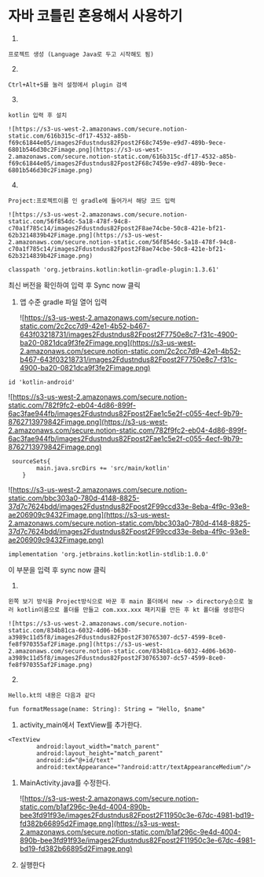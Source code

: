 # 자바 코틀린 혼용해서 사용하기

1. 
    
    프로젝트 생성 (Language Java로 두고 시작해도 됨)
    
2. 
    
    Ctrl+Alt+S를 눌러 설정에서 plugin 검색
    
3. 
    
    kotlin 입력 후 설치
    
    ![https://s3-us-west-2.amazonaws.com/secure.notion-static.com/616b315c-df17-4532-a85b-f69c61844e05/images2Fdustndus82Fpost2F68c7459e-e9d7-489b-9ece-6801b546d30c2Fimage.png](https://s3-us-west-2.amazonaws.com/secure.notion-static.com/616b315c-df17-4532-a85b-f69c61844e05/images2Fdustndus82Fpost2F68c7459e-e9d7-489b-9ece-6801b546d30c2Fimage.png)
    
4. 
    
    Project:프로젝트이름 인 gradle에 들어가서 해당 코드 입력
    
    ![https://s3-us-west-2.amazonaws.com/secure.notion-static.com/56f854dc-5a18-478f-94c8-c70a1f785c14/images2Fdustndus82Fpost2F8ae74cbe-50c8-421e-bf21-62b3214839b42Fimage.png](https://s3-us-west-2.amazonaws.com/secure.notion-static.com/56f854dc-5a18-478f-94c8-c70a1f785c14/images2Fdustndus82Fpost2F8ae74cbe-50c8-421e-bf21-62b3214839b42Fimage.png)
    

```
classpath 'org.jetbrains.kotlin:kotlin-gradle-plugin:1.3.61'
```

최신 버전을 확인하여 입력 후 Sync now 클릭

1. 앱 수준 gradle 파일 열어 입력
    
    ![https://s3-us-west-2.amazonaws.com/secure.notion-static.com/2c2cc7d9-42e1-4b52-b467-643f03218731/images2Fdustndus82Fpost2F7750e8c7-f31c-4900-ba20-0821dca9f3fe2Fimage.png](https://s3-us-west-2.amazonaws.com/secure.notion-static.com/2c2cc7d9-42e1-4b52-b467-643f03218731/images2Fdustndus82Fpost2F7750e8c7-f31c-4900-ba20-0821dca9f3fe2Fimage.png)
    

```
id 'kotlin-android'
```

![https://s3-us-west-2.amazonaws.com/secure.notion-static.com/782f9fc2-eb04-4d86-899f-6ac3fae944fb/images2Fdustndus82Fpost2Fae1c5e2f-c055-4ecf-9b79-8762713979842Fimage.png](https://s3-us-west-2.amazonaws.com/secure.notion-static.com/782f9fc2-eb04-4d86-899f-6ac3fae944fb/images2Fdustndus82Fpost2Fae1c5e2f-c055-4ecf-9b79-8762713979842Fimage.png)

```
 sourceSets{
        main.java.srcDirs += 'src/main/kotlin'
    }
```

![https://s3-us-west-2.amazonaws.com/secure.notion-static.com/bbc303a0-780d-4148-8825-37d7c7624bdd/images2Fdustndus82Fpost2F99ccd33e-8eba-4f9c-93e8-ae206909c9432Fimage.png](https://s3-us-west-2.amazonaws.com/secure.notion-static.com/bbc303a0-780d-4148-8825-37d7c7624bdd/images2Fdustndus82Fpost2F99ccd33e-8eba-4f9c-93e8-ae206909c9432Fimage.png)

```
implementation 'org.jetbrains.kotlin:kotlin-stdlib:1.0.0'
```

이 부분을 입력 후 sync now 클릭

1. 
    
    왼쪽 보기 방식을 Project방식으로 바꾼 후 main 폴더에서 new -> directory순으로 눌러 kotlin이름으로 폴더를 만들고 com.xxx.xxx 패키지를 만든 후 kt 폴더를 생성한다
    
    ![https://s3-us-west-2.amazonaws.com/secure.notion-static.com/834b81ca-6032-4d06-b630-a3989c11d5f8/images2Fdustndus82Fpost2F30765307-dc57-4599-8ce0-fe8f970355af2Fimage.png](https://s3-us-west-2.amazonaws.com/secure.notion-static.com/834b81ca-6032-4d06-b630-a3989c11d5f8/images2Fdustndus82Fpost2F30765307-dc57-4599-8ce0-fe8f970355af2Fimage.png)
    
2. 
    
    Hello.kt의 내용은 다음과 같다
    

```
fun formatMessage(name: String): String = "Hello, $name"
```

1. activity_main에서 TextView를 추가한다.

```
<TextView
        android:layout_width="match_parent"
        android:layout_height="match_parent"
        android:id="@+id/text"
        android:textAppearance="?android:attr/textAppearanceMedium"/>
```

1. MainActivity.java를 수정한다.
    
    ![https://s3-us-west-2.amazonaws.com/secure.notion-static.com/b1af296c-9e4d-4004-890b-bee3fd91f93e/images2Fdustndus82Fpost2F11950c3e-67dc-4981-bd19-fd382b66895d2Fimage.png](https://s3-us-west-2.amazonaws.com/secure.notion-static.com/b1af296c-9e4d-4004-890b-bee3fd91f93e/images2Fdustndus82Fpost2F11950c3e-67dc-4981-bd19-fd382b66895d2Fimage.png)
    
2. 실행한다

